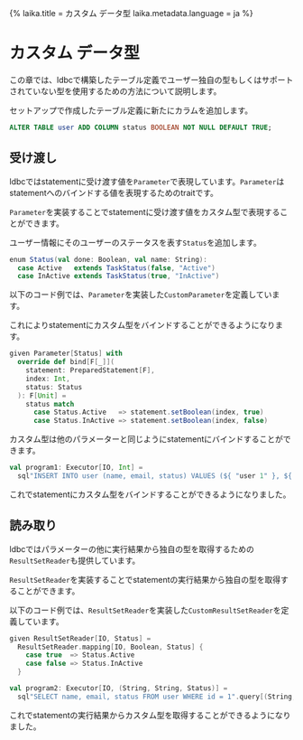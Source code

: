 {%
  laika.title = カスタム データ型
  laika.metadata.language = ja
%}

# カスタム データ型

この章では、ldbcで構築したテーブル定義でユーザー独自の型もしくはサポートされていない型を使用するための方法について説明します。

セットアップで作成したテーブル定義に新たにカラムを追加します。

```sql
ALTER TABLE user ADD COLUMN status BOOLEAN NOT NULL DEFAULT TRUE;
```

## 受け渡し

ldbcではstatementに受け渡す値を`Parameter`で表現しています。`Parameter`はstatementへのバインドする値を表現するためのtraitです。

`Parameter`を実装することでstatementに受け渡す値をカスタム型で表現することができます。

ユーザー情報にそのユーザーのステータスを表す`Status`を追加します。

```scala 3
enum Status(val done: Boolean, val name: String):
  case Active   extends TaskStatus(false, "Active")
  case InActive extends TaskStatus(true, "InActive")
```

以下のコード例では、`Parameter`を実装した`CustomParameter`を定義しています。

これによりstatementにカスタム型をバインドすることができるようになります。

```scala 3
given Parameter[Status] with
  override def bind[F[_]](
    statement: PreparedStatement[F],
    index: Int,
    status: Status
  ): F[Unit] =
    status match
      case Status.Active   => statement.setBoolean(index, true)
      case Status.InActive => statement.setBoolean(index, false)
```

カスタム型は他のパラメーターと同じようにstatementにバインドすることができます。

```scala
val program1: Executor[IO, Int] =
  sql"INSERT INTO user (name, email, status) VALUES (${ "user 1" }, ${ "user@example.com" }, ${ Status.Active })".update
```

これでstatementにカスタム型をバインドすることができるようになりました。

## 読み取り

ldbcではパラメーターの他に実行結果から独自の型を取得するための`ResultSetReader`も提供しています。

`ResultSetReader`を実装することでstatementの実行結果から独自の型を取得することができます。

以下のコード例では、`ResultSetReader`を実装した`CustomResultSetReader`を定義しています。

```scala 3
given ResultSetReader[IO, Status] =
  ResultSetReader.mapping[IO, Boolean, Status] {
    case true  => Status.Active
    case false => Status.InActive
  }
```

```scala 3
val program2: Executor[IO, (String, String, Status)] =
  sql"SELECT name, email, status FROM user WHERE id = 1".query[(String, String, Status)].unsafe
```

これでstatementの実行結果からカスタム型を取得することができるようになりました。
